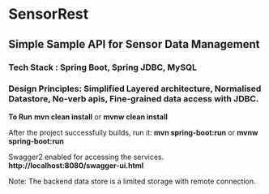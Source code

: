 # SensorRest
## Simple Sample API for Sensor Data Management
### Tech Stack : Spring Boot, Spring JDBC, MySQL
### Design Principles: Simplified Layered architecture, Normalised Datastore, No-verb apis, Fine-grained data access with JDBC. 

**To Run**
**mvn clean install** or **mvnw clean install**

After the project successfully builds, run it:
**mvn spring-boot:run** or **mvnw spring-boot:run**

Swagger2 enabled for accessing the services.
**http://localhost:8080/swagger-ui.html**

Note:
The backend data store is a limited storage with remote connection. 
